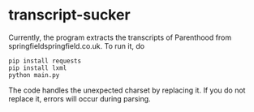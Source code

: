 # transcript-sucker

Currently, the program extracts the transcripts of Parenthood from 
springfieldspringfield.co.uk. To run it, do

```
pip install requests
pip install lxml
python main.py
```

The code handles the unexpected charset by replacing it. If you do
not replace it, errors will occur during parsing.

